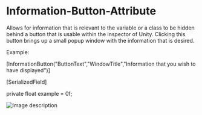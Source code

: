 # Information-Button-Attribute
Allows for information that is relevant to the variable or a class to be hidden behind a button that is usable within the inspector of Unity. Clicking this button brings up a small popup window with the information that is desired.


Example:

[InformationButton("ButtonText","WindowTitle","Information that you wish to have displayed")]

[SerializedField]

private float example = 0f;

![Image description](https://scontent.ffar1-1.fna.fbcdn.net/v/t1.0-9/51777412_351956702199118_5032665724800204800_n.png?_nc_cat=110&_nc_ht=scontent.ffar1-1.fna&oh=43bd46c3afeaeb7a9b2f03f811a99245&oe=5CEBFE76)

